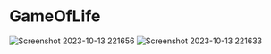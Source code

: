 # GameOfLife

![Screenshot 2023-10-13 221656](https://github.com/Pirat1001/GameOfLife/assets/92086882/b88b4731-fb54-420a-b50d-cb90aabd6195)
![Screenshot 2023-10-13 221633](https://github.com/Pirat1001/GameOfLife/assets/92086882/9f910cd1-7053-4279-84ea-c48d4a86ccbd)
